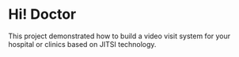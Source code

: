 # Hi! Doctor 
This project demonstrated how to build a video visit system for your hospital or clinics based on JITSI technology.
